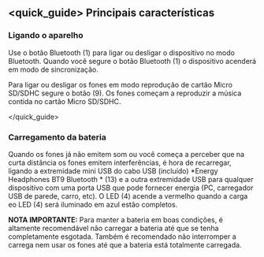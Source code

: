## <quick_guide> Principais características

### Ligando o aparelho

Use o botão Bluetooth (1) para ligar ou desligar o dispositivo no modo Bluetooth. Quando você segure o botão Bluetooth (1) o dispositivo acenderá em modo de sincronização.

Para ligar ou desligar os fones em modo reprodução de cartão Micro SD/SDHC segure o botão (9). Os fones começam a reproduzir a música contida no cartão Micro SD/SDHC.

</quick_guide>



### Carregamento da bateria

Quando os fones já não emitem som ou você começa a perceber que na curta distância os fones emitem interferências, é hora de recarregar, ligando a extremidade mini USB do cabo USB (incluído) *Energy Headphones BT9 Bluetooth * (13) e a outra extremidade USB para qualquer dispositivo com uma porta USB que pode fornecer energia (PC, carregador USB de parede, carro, etc). O LED (4) acende a vermelho quando a carga eo LED (4) será iluminado em azul estão completos.

**NOTA IMPORTANTE:** Para manter a bateria em boas condições, é altamente recomendável não carregar a bateria até que se tenha completamente esgotada. Também é recomendado não interromper a carrega nem usar os fones até que a bateria está totalmente carregada.
